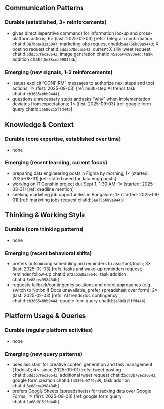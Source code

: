 ## Communication Patterns
### Durable (established, 3+ reinforcements)
- gives direct imperative commands for information lookup and cross-platform actions; 6× (last: 2025-09-03) [refs: Telegram confirmation chatId:`8a7bbee82a5847`; marketing jobs request chatId:`5ae756b89a9443`; X posting request chatId:`5dd3b78eca0543`; current X silly tweet request chatId:`5dd3b78eca0543`; image generation chatId:`45a0604c983e4d`; task addition chatId:`5e88cea998434b`]

### Emerging (new signals, 1-2 reinforcements)
- issues explicit “CONFIRM” messages to authorize next steps and tool actions; 1× (first: 2025-09-03) [ref: multi-step AI trends task chatId:`cb36654bbb9444`]
- questions unnecessary steps and asks “why” when implementation deviates from expectations; 1× (first: 2025-09-03) [ref: google form query chatId:`1a68d815ffd44b`]

## Knowledge & Context
### Durable (core expertise, established over time)
- none

### Emerging (recent learning, current focus)
- preparing data engineering posts in Figma by morning; 1× (started: 2025-08-31) [ref: stated need for data engg posts]
- working on IT Genshin project due Sept 1, 1:30 AM; 1× (started: 2025-08-31) [ref: deadline mention]
- seeking marketing job opportunities in Bangalore; 1× (started: 2025-09-01) [ref: marketing jobs request chatId:`5ae756b89a9443`]

## Thinking & Working Style
### Durable (core thinking patterns)
- none

### Emerging (recent behavioral shifts)
- prefers outsourcing scheduling and reminders to assistant/tools; 3× (last: 2025-09-03) [refs: tasks and wake-up reminders request; reminder follow-up chatId:`072ab2d8aae54c`; task addition chatId:`5e88cea998434b`]
- requests fallback/contingency solutions and direct approaches (e.g., switch to Notion if Docs unavailable, prefer spreadsheet over form); 2× (last: 2025-09-03) [refs: AI trends doc contingency chatId:`cb36654bbb9444`; google form query chatId:`1a68d815ffd44b`]

## Platform Usage & Queries
### Durable (regular platform activities)
- none

### Emerging (new query patterns)
- uses assistant for creative content generation and task management (Todoist); 4× (since 2025-09-01) [refs: tweet posting chatId:`5dd3b78eca0543`; additional tweet request chatId:`5dd3b78eca0543`; google form creation chatId:`f43391e07f9c49`; task addition chatId:`5e88cea998434b`]
- prefers Google Sheets (spreadsheets) for tracking data over Google Forms; 1× (first: 2025-09-03) [ref: google form query chatId:`1a68d815ffd44b`]